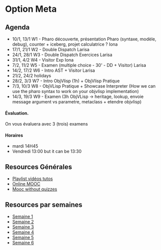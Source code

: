 # Option Meta

## Agenda

- 10/1, 13/1 W1 - Pharo découverte, présentation Pharo (syntaxe, modèle, debug), counter + iceberg, projet calculatrice ?		Iona
- 17/1, 21/1 W2 - Double Dispatch Larisa
- 24/1, 28/1 W3 - Double Dispatch Exercices Larisa
- 31/1, 4/2 W4 -  Visitor Exp	Iona
- 7/2, 11/2  W5 - Examen (multiple choice - 30' - DD + Visitor) Larisa
- 14/2, 17/2 W6 - Intro AST + Visitor Larisa
- 21/2, 24/2 holidays
- 28/2, 3/3  W7 - Intro ObjVlisp (1h) + ObjVlisp Pratique
- 7/3, 10/3  W8 - ObjVLisp Pratique + Showcase Interpreter (How we can use the pharo syntax to work on your objvlisp implementation)
- 14/3, 19/3 W9 - Examen (3h ObjVLisp -> heritage, lookup, envoie message argument vs parametre, metaclass + etendre objvlisp)

#### Évaluation.
On vous évaluera avec 3 (trois) examens 

#### Horaires 

- mardi  14H45
- Vendredi 13:00 but it can be 13:30

## Resources Générales
* [Playlist vidéos tutos](https://www.youtube.com/playlist?list=PL2okA_2qDJ-k83Kxu_d8EPzMXtvCrReRn)
* [Online MOOC](https://www.fun-mooc.fr/courses/course-v1%3Ainria%2B41024%2Bsession01/about)
* [Mooc without quizzes](http://mooc.pharo.org)

## Resources par semaines
* [Semaine 1](Support/Week1/README.md)
* [Semaine 2](Support/Week2/README.md)
* [Semaine 3](Support/Week3/)
* [Semaine 4](Support/Week4/)
* [Semaine 5](Support/Week5/)
* [Semaine 6](Support/Week6/)

